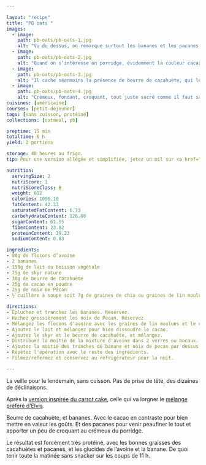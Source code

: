 ```yaml
---

layout: "recipe"
title: "PB oats "
images:
  - image:
    path: pb-oats/pb-oats-1.jpg
    alt: "Vu du dessus, on remarque surtout les bananes et les pacanes, promesse d’un porridge avec du fondant et du croquant."
  - image:
    path: pb-oats/pb-oats-2.jpg
    alt: "Quand on s’intéresse on porridge, évidemment la couleur cacao ne laisse aucun doute quand à la présence de cet ingrédient."
  - image:
    path: pb-oats/pb-oats-3.jpg
    alt: "Il cache néanmoins la présence de beurre de cacahuète, qui le rend particulièrement crémeux, et rappellerait même la crème glacée un peu fondue. Onctueux mais rassasiant grâce aux flocons d’avoine."
  - image:
    path: pb-oats/pb-oats-4.jpg
    alt: "Crémeux, fondant, croquant, tout juste sucré comme il faut sans avoir besoin d’en ajouter. C’est une version des overnight oats particulièrement riche et généreuse pour alimenter les grosses journées."
cuisines: [américaine]
courses: [petit-déjeuner]
tags: [sans cuisson, protéiné]
collections: [oatmeal, pb]

preptime: 15 min
totaltime: 6 h 
yield: 2 portions

storage: 48 heures au frigo.
tip: Pour une version allégée et simplifiée, jetez un œil sur <a href="pbb-oats.html">la recette des overnight oats PB&B</a>.

nutrition:
  servingSize: 2
  nutriScore: 1
  nutriScoreClass: B
  weight: 612
  calories: 1096.10
  fatContent: 42.33
  saturatedFatContent: 6.73
  carbohydrateContent: 126.80
  sugarContent: 61.55
  fiberContent: 23.82
  proteinContent: 39.23
  sodiumContent: 0.83

ingredients:
- 80g de flocons d’avoine
- 2 bananes
- 150g de lait ou boisson végétale
- 75g de skyr nature
- 30g de beurre de cacahuète
- 25g de cacao en poudre
- 25g de noix de Pécan
- ½ cuillère à soupe soit 7g de graines de chia ou graines de lin moulues

directions:
- Épluchez et tranchez les bananes. Réservez. 
- Hachez grossièrement les noix de Pecan. Réservez. 
- Mélangez les flocons d'avoine avec les graines de lin moulues et le cacao. Mélangez. 
- Ajoutez le lait et mélangez pour bien dissoudre le cacao. 
- Ajoutez le skyr et le beurre de cacahuète, et mélangez.  
- Distribuez la moitié de la mixture d'avoine dans 2 verres ou bocaux.
- Ajoutez la moitié des tranches de banane et noix de pecan par dessus.
- Répétez l'opération avec le reste des ingrédients.
- Filmez/refermez et conservez au réfrigérateur pour la nuit. 

---
```

La veille pour le lendemain, sans cuisson. Pas de prise de tête, des dizaines de déclinaisons.

Après la [version inspirée du carrot cake](carrot-cake-oats.html), celle qui va lorgner le [mélange préféré d’Elvis](bb-cups.html).

Beurre de cacahuète, et bananes. Avec le cacao en contraste pour bien mettre en valeur les goûts. Et des pacanes pour venir peaufiner le tout et apporter un peu de croquant au crémeux du porridge.

Le résultat est forcément très protéiné, avec les bonnes graisses des cacahuètes et pacanes, et les glucides de l’avoine et la banane. De quoi tenir toute la matinée sans snacker sur les coups de 11 h.